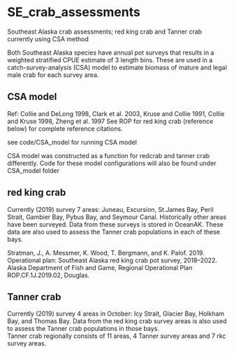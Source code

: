 # SE_crab_assessments
Southeast Alaska crab assessments; red king crab and Tanner crab currently using CSA method

Both Southeast Alaska species have annual pot surveys that results in a weighted stratified CPUE estimate of 3 length bins.  These are used in a catch-survey-analysis (CSA) model to estimate biomass of mature and legal male crab for each survey area.

## CSA model
Ref: Collie and DeLong 1998, Clark et al. 2003, Kruse and Collie 1991, Collie and Kruse 1998, Zheng et al. 1997
See ROP for red king crab (reference below) for complete reference citations.

see code/CSA_model for running CSA model

CSA model was constructed as a function for redcrab and tanner crab differently. Code for these model configurations will also be found under CSA_model folder

## red king crab 
Currently (2019) survey 7 areas: Juneau, Excursion, St.James Bay, Peril Strait, Gambier Bay, Pybus Bay, and Seymour Canal.
Historically other areas have been surveyed.
Data from these surveys is stored in OceanAK.
These data are also used to assess the Tanner crab populations in each of these bays. 


Stratman, J., A. Messmer, K. Wood, T. Bergmann, and K. Palof. 2019. Operational plan: Southeast Alaska red
king crab pot survey, 2018–2022. Alaska Department of Fish and Game, Regional Operational Plan
ROP.CF.1J.2019.02, Douglas.

## Tanner crab
Currently (2019) survey 4 areas in October: Icy Strait, Glacier Bay, Holkham Bay, and Thomas Bay. 
Data from the red king crab survey areas is also used to assess the Tanner crab populations in those bays.  
Tanner crab regionally consists of 11 areas, 4 Tanner survey areas and 7 rkc survey areas. 
